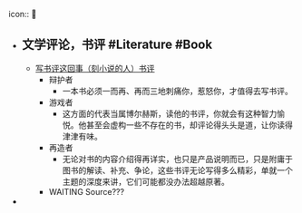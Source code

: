 icon:: 💬

- ## 文学评论，书评 #Literature #Book
  - [写书评这回事（刻小说的人）书评](https://book.douban.com/review/8866360/)
    - 辩护者
      - 一本书必须一而再、再而三地刺痛你，惹怒你，才值得去写书评。
    - 游戏者
      - 这方面的代表当属博尔赫斯，读他的书评，你就会有这种智力愉悦。他甚至会虚构一些不存在的书，却评论得头头是道，让你读得津津有味。
    - 再造者
      - 无论对书的内容介绍得再详实，也只是产品说明而已，只是附庸于图书的解读、补充、争论，这些书评无论写得多么精彩，单就一个主题的深度来讲，它们可能都没办法超越原著。
    - WAITING Source???
-